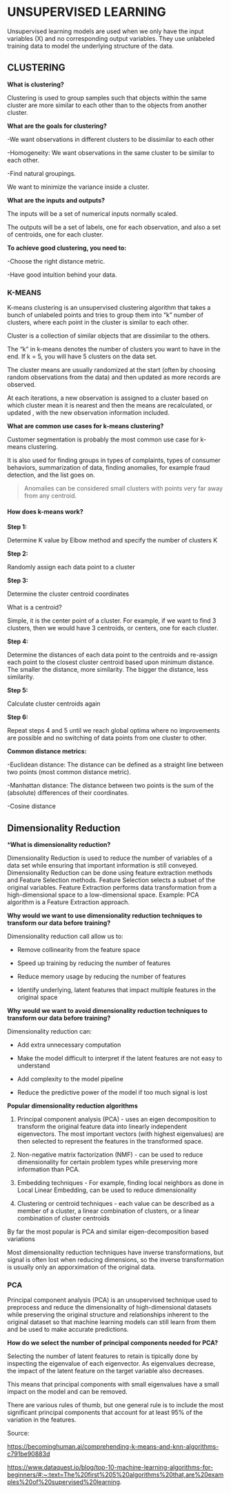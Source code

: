# UNSUPERVISED LEARNING

Unsupervised learning models are used when we only have the input variables (X) and no corresponding output variables. They use unlabeled training data to model the underlying structure of the data.

## CLUSTERING

**What is clustering?**

Clustering is used to group samples such that objects within the same cluster are more similar to each other than to the objects from another cluster.

**What are the goals for clustering?**

-We want observations in different clusters to be dissimilar to each other

-Homogeneity: We want observations in the same cluster to be similar to each other.

-Find natural groupings.

We want to minimize the variance inside a cluster.

**What are the inputs and outputs?**

The inputs will be a set of numerical inputs normally scaled.

The outputs will be a set of labels, one for each observation, and also a set of centroids, one for each cluster.

**To achieve good clustering, you need to:**

-Choose the right distance metric.

-Have good intuition behind your data.

### K-MEANS

K-means clustering is an unsupervised clustering algorithm that takes a bunch of unlabeled points and tries to group them into “k” number of clusters, where each point in the cluster is similar to each other.

Cluster is a collection of similar objects that are dissimilar to the others.

The “k” in k-means denotes the number of clusters you want to have in the end. If k = 5, you will have 5 clusters on the data set.

The cluster means are usually randomized at the start (often by choosing random observations from the data) and then updated as more records are observed.

At each iterations, a new observation is assigned to a cluster based on which cluster mean it is nearest and then the means are recalculated, or updated , with the new observation information included.

**What are common use cases for k-means clustering?**

Customer segmentation is probably the most common use case for k-means clustering.

It is also used for finding groups in types of complaints, types of consumer behaviors, summarization of data, finding anomalies, for example fraud detection, and the list goes on.

>Anomalies can be considered small clusters with points very far away from any centroid.

#### How does k-means work?

**Step 1:** 

Determine K value by Elbow method and specify the number of clusters K

**Step 2:** 

Randomly assign each data point to a cluster

**Step 3:** 

Determine the cluster centroid coordinates

What is a centroid?

Simple, it is the center point of a cluster. For example, if we want to find 3 clusters, then we would have 3 centroids, or centers, one for each cluster.

**Step 4:** 

Determine the distances of each data point to the centroids and re-assign each point to the closest cluster centroid based upon minimum distance. The smaller the distance, more similarity. The bigger the distance, less similarity.

**Step 5:** 

Calculate cluster centroids again

**Step 6:** 

Repeat steps 4 and 5 until we reach global optima where no improvements are possible and no switching of data points from one cluster to other.

**Common distance metrics:**

-Euclidean distance: The distance can be defined as a straight line between two points (most common distance metric).

-Manhattan distance: The distance between two points is the sum of the (absolute) differences of their coordinates.

-Cosine distance

## Dimensionality Reduction

***What is dimensionality reduction?**

Dimensionality Reduction is used to reduce the number of variables of a data set while ensuring that important information is still conveyed. Dimensionality Reduction can be done using feature extraction methods and Feature Selection methods. Feature Selection selects a subset of the original variables. Feature Extraction performs data transformation from a high-dimensional space to a low-dimensional space. Example: PCA algorithm is a Feature Extraction approach.

**Why would we want to use dimensionality reduction techniques to transform our data before training?**

Dimensionality reduction call allow us to:

- Remove collinearity from the feature space

- Speed up training by reducing the number of features

- Reduce memory usage by reducing the number of features

- Identify underlying, latent features that impact multiple features in the original space

**Why would we want to avoid dimensionality reduction techniques to transform our data before training?**

Dimensionality reduction can:

- Add extra unnecessary computation

- Make the model difficult to interpret if the latent features are not easy to understand

- Add complexity to the model pipeline

- Reduce the predictive power of the model if too much signal is lost

**Popular dimensionality reduction algorithms**

1. Principal component analysis (PCA) - uses an eigen decomposition to transform the original feature data into linearly independent eigenvectors. The most important vectors (with highest eigenvalues) are then selected to represent the features in the transformed space.

2. Non-negative matrix factorization (NMF) - can be used to reduce dimensionality for certain problem types while preserving more information than PCA.

3. Embedding techniques - For example, finding local neighbors as done in Local Linear Embedding, can be used to reduce dimensionality

4. Clustering or centroid techniques - each value can be described as a member of a cluster, a linear combination of clusters, or a linear combination of cluster centroids

By far the most popular is PCA and similar eigen-decomposition based variations

Most dimensionality reduction techniques have inverse transformations, but signal is often lost when reducing dimensions, so the inverse transformation is usually only an apporximation of the original data.

### PCA 

Principal component analysis (PCA) is an unsupervised technique used to preprocess and reduce the dimensionality of high-dimensional datasets while preserving the original structure and relationships inherent to the original dataset so that machine learning models can still learn from them and be used to make accurate predictions.

**How do we select the number of principal components needed for PCA?**

Selecting the number of latent features to retain is tipically done by inspecting the eigenvalue of each eigenvector. As eigenvalues decrease, the impact of the latent feature on the target variable also decreases.

This means that principal components with small eigenvalues have a small impact on the model and can be removed.

There are various rules of thumb, but one general rule is to include the most significant principal components that account for at least 95% of the variation in the features.



Source:

https://becominghuman.ai/comprehending-k-means-and-knn-algorithms-c791be90883d

https://www.dataquest.io/blog/top-10-machine-learning-algorithms-for-beginners/#:~:text=The%20first%205%20algorithms%20that,are%20examples%20of%20supervised%20learning.